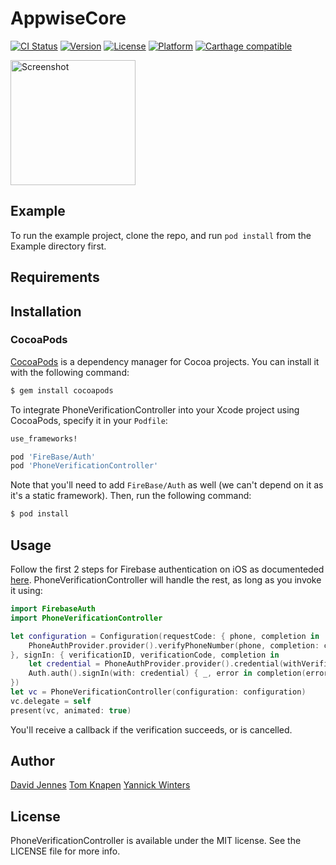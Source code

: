 # AppwiseCore

[![CI Status](http://img.shields.io/travis/djbe/AppwiseCore.svg?style=flat)](https://travis-ci.org/djbe/PhoneVerificationController)
[![Version](https://img.shields.io/cocoapods/v/AppwiseCore.svg?style=flat)](https://cocoapods.org/pods/PhoneVerificationController)
[![License](https://img.shields.io/cocoapods/l/AppwiseCore.svg?style=flat)](https://cocoapods.org/pods/PhoneVerificationController)
[![Platform](https://img.shields.io/cocoapods/p/AppwiseCore.svg?style=flat)](https://cocoapods.org/pods/PhoneVerificationController)
[![Carthage compatible](https://img.shields.io/badge/Carthage-compatible-4BC51D.svg?style=flat)](https://github.com/Carthage/Carthage)

<a href="https://placehold.it/400?text=Screen+shot"><img width=200 height=200 src="https://placehold.it/400?text=Screen+shot" alt="Screenshot" /></a>


## Example

To run the example project, clone the repo, and run `pod install` from the Example directory first.


## Requirements


## Installation

### CocoaPods

[CocoaPods](http://cocoapods.org) is a dependency manager for Cocoa projects. You can install it with the following command:

```bash
$ gem install cocoapods
```

To integrate PhoneVerificationController into your Xcode project using CocoaPods, specify it in your `Podfile`:

```ruby
use_frameworks!

pod 'FireBase/Auth'
pod 'PhoneVerificationController'
```

Note that you'll need to add `FireBase/Auth` as well (we can't depend on it as it's a static framework). Then, run the following command:

```bash
$ pod install
```

## Usage

Follow the first 2 steps for Firebase authentication on iOS as documenteded [here](https://firebase.google.com/docs/auth/ios/phone-auth). PhoneVerificationController will handle the rest, as long as you invoke it using:

```swift
import FirebaseAuth
import PhoneVerificationController

let configuration = Configuration(requestCode: { phone, completion in
	PhoneAuthProvider.provider().verifyPhoneNumber(phone, completion: completion)
}, signIn: { verificationID, verificationCode, completion in
	let credential = PhoneAuthProvider.provider().credential(withVerificationID: verificationID, verificationCode: verificationCode)
	Auth.auth().signIn(with: credential) { _, error in completion(error) }
})
let vc = PhoneVerificationController(configuration: configuration)
vc.delegate = self
present(vc, animated: true)
```

You'll receive a callback if the verification succeeds, or is cancelled.

## Author

[David Jennes](https://github.com/djbe)
[Tom Knapen](https://github.com/wassup-)
[Yannick Winters](https://github.com/YWinters)

## License

PhoneVerificationController is available under the MIT license. See the LICENSE file for more info.
